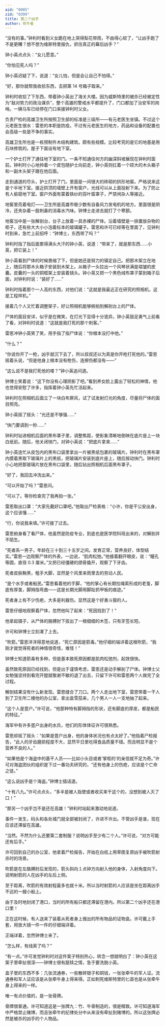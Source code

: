```yaml
---
aid: "0005"
zid: "0399"
title: 第二个凶手
author: 吹牛者
---
```


“没有的事。”钟利时看到义女跪在地上哭得梨花带雨，不由得心软了，“让凶手跑了不是更糟？想不想为维斯特里报仇，抓住真正的幕后凶手？”

钟小英点点头：“女儿愿意。”

“你怕见死人吗？”

钟小英迟疑了下，说道：“女儿怕，但是会让自己不怕得。”

“好，那你就帮我收拾东西，去把第 14 号箱子取来。”

钟利时收拾了下东西，带着钟小英出了海关大楼。因为威斯特里的被杀已经被定性为“敌对势力的政治谋杀”，整个高雄的警戒水平都提升了，门口都加了治安军的岗哨。一辆马车已经停在门口来接钟利时父女。

负责尸检的高雄卫生所按照卫生部的标准是三级所——有元老医生坐镇。不过这个元老医生很水：雷恩的本职是防疫。不过有元老医生的地方，药品和设备的配置也会高级一些是不争的事实。

高雄卫生所也是一栋预制件木结构建筑。颇有些规模。比较考究的是它的地基是用石块修筑的。屋子下面设有地下室。

一个护士打开了通往地下室的门。一条不知通往何方的幽深斜坡展现在钟利时面前。钟利时小心地拎着一个皮包随护士向前走，钟小英则扛着一个硕大的木头箱子和一副木头架子跟在他后面。

走到通道的尽头，护士打开了门。里面是一间很大的砖砌的拱形地窖。严格说来这是个半地下室。接近拱顶的墙壁上开有窗户，光线可以从上面投射下来。为了防止有人偷窥地下室。窗户外面有蒙着铁纱的百叶窗罩子，严禁闲杂人等接近。

地窖里亮着电灯——卫生所是高雄市极少数有自备风力发电机的地方。里面很是阴冷，还夹杂着一股刺鼻的消毒水汽味。钟博士走进去就打了个寒颤。

地窖当中是一张解剖台，台子上放着一具赤裸的尸体。沿着墙壁是一排置放杂物的柜子，还有些大大小小泡着标本的玻璃罐子。雷恩和许可已经等在里面了，见钟利时到来，急忙上前招呼：“钟博士，东西带了吗？”

钟利时指了指后面累得满头大汗的钟小英，说道：“带来了，就是那东西……小英，把它装上！”

钟小英看到尸体的时候畏缩了下，但是她还是努力的镇定自己。把那木架立在地上，随后将那木头箱子安装到木架上。从箱子一头拉出一个风琴状满是褶皱的皮囊。皮囊的一头的铜框架上安装着镜头。钟小英又把一个黑色绒布罩子蒙到箱子后面，对钟利时说：“装好了……”

钟利时指着那个一人高的东西，对他们说：“这就是我最近正在研究的照相机，这是工程样机。”

接着几个人又忙着调整架子，好让照相机能够俯拍到解剖台上的尸体。

尸体的面目安详，似乎是在微笑，在灯光下显得十分诡异。钟小英鼓足勇气上前看了看，对钟利时说道：“这就是我打死的那个刺客。”

雷恩冲钟小英笑了笑，用手指了指尸体说：“你根本没打中他。”

“什么？”

“你说你开了一枪，凶手就沉下去了，所以叔叔还以为真是你开枪打死他的。”雷恩摇着头说，“但是他身上根本没有枪伤，连擦伤都没有——”

“这么说不是我打死他的喽？”钟小英追问道。

钟博士笑着说：“这下你没有心理阴影了吧。”看到养女脸上露出了轻松的神情，他也觉得安慰了许多，指挥着钟小英先忙活起来。

钟利时在照相机后面立了一块白布屏风，试了试发射灯光的角度，尽量将尸体的面目照亮。

钟小英摇了摇头：“光还是不够强……”

“快门要调到一秒……”

钟利时钻进相机后面的黑布罩子里，调整焦距，使影象清晰地倒映在底片座上一块白纸前。随后，他关闭快门，对钟小英说：“把底片拿来……”

钟小英连忙从皮包内的黑布口袋里拿出一片被黑纸包裹的玻璃片。钟利时在黑布罩内摸着黑取下玻璃片上的黑纸，把玻璃片安装到底片座上，随后按动快门。钟利时小心地把那玻璃片放在黑布口袋里，随后钻出照相机后面黑布罩子。

“好了，我回去冲洗出来。”

“可以开始了吗？”雷恩问。

“可以了。等你检查完了我再拍一张。”

雷恩取出口罩：“大家先戴好口罩吧。”他取出尸检表格：“小许，你是干公安出身，这个应该懂……”

“行，你说我来填。”许可接了过去。

雷恩俯身看了看尸体，他虽然是防疫专业，到底也是医学院科班出来的，对解剖并不陌生。

“死者系一男子，年龄在三十到三十五岁之间。发育正常，营养良好，体型结实。”雷恩一边观察尸体的外表，一边说，“肌肉松弛。”他接着翻开眼皮，说：“瞳孔等圆，直径 0.3 厘米。”又把已经僵硬的颌骨撬开，观察了下牙齿。

死者皮肤黝黑，粗手大脚，显然是个风里来雨里去的劳动人民。

“是个水手或者船民。”雷恩看着他的手脚，“他的掌心有长期拉绳索形成的老茧，脚底有厚茧，脚拇指弯曲——这是长期光脚用脚趾抓甲板的痕迹。”

死者身上有不少伤疤，大多是利器伤。显然这是个好勇斗狠的人。

雷恩仔细地观察着尸体，忽然他叫了起来：“死因找到了！”

他拿起镊子，从尸体的胳膊肘下拔出了一根细细的木签，只有牙签长短。

许可和钟博士立刻凑了上去。

“吹箭。”雷恩洋洋得意地说道，“死亡原因是箭毒。”他仔细的端详着这根吹箭，“我刚才就觉得死者的神情很奇怪，难怪！”

钟博士知道箭毒有多种，但是基本致死原因都是肌肉松弛剂，起效很快。

虽然致死原因已经找到，但是出于谨慎考虑，雷恩还是动手解剖了尸体。钟博士父女勉强坚持到看完开膛就敬谢不敏的退了出去，只留下许可和雷恩两个人做完了全过程。

解剖结果没有什么新发现。雷恩缝合了刀口。两个人走出地下室，雷恩带着一干人到了卫生所二楼他的办公室，拿出盒雪茄来，几个男人一人一支地抽了起来。

“这个人是疍户。”许可说，“他那种特有脚拇指的形状，还有脚底的厚皮，都是船民的特征。”

海军中有许多疍户出身的水兵，他们的形体体征许可很熟悉。

雷恩却摇了摇头：“如果是疍户出身，他的身体状况也有点太好了。”他指着尸检报告，“此人的牙齿磨损程度不大，显然平日里吃得食品质量不错。而且明显不是个营养不良的人。”

“如果他是个海盗中的基干人员——比如小头目或者‘掌柜的’的亲信就不足为奇。”许可对海盗团伙的组织是下过一番功夫研究的，“还有他身上的伤疤，应该是个亡命之徒。”

“这么说凶手是个海盗。”钟博士插话道。

“十有八九。”许可点点头，“多半是被人指使或者收买来干这个的，没想到被人灭了口！”

“那另一个凶手岂不是还在高雄！”钟利时站起来激动地说道。

事件一发生，码头和各处城门就全部被封闭了，许进不许出。不管凶手是谁，现在应该还滞留在高雄。

“当然。不然为什么还要第二套制服？说明凶手至少有二个人。”许可说，“对方可能还有后手。”

许可回到自己的办公室，他拿着尸检报告，开始在白纸上用草图复原凶手被吹箭射杀时的场景。

吹箭是在左胳膊肘后发现的，箭头斜向１点钟方向射入他的身体，入射角度向下。说明射箭的人在凶手的左后上侧。

至于距离，吹箭的有效射程最多也就十米。所以当时射箭的人应该是坐在距离凶手不远的一艘小船上。

由于及时地封闭了港口，当时的所有船只都还滞留在港内。所以第二个凶手还在港口里！

正在这时候，有人送来了装着从死者身上搜出的所有物品的证物盒。许可戴上手套，用放大镜一件一件的仔细端详着。

正端详着，忽然钟博士来了。

“怎么样，有线索了吗？”

“有一点。”许可发觉钟利时对这件案子特别热心，转念一想就明白了：钟小英在这案子里牵扯很深——钟博士很有舐犊之情，急于要洗脱小英。

盒子里的东西不多：几张流通券，一些散碎银子和铜钱，一张张牵牛的军人证。流通券和军人证应该是从张牵牛身上得来得。正如刺死维斯特里的匕首也是从张牵牛身上得来的一样。

唯一有点价值的，是一张骨牌。

骨牌很普通，许可知道这是一张牌九：竹、牛骨制造的，很是精致。许可知道海军中严格禁止赌博，而且张牵牛的纪律处分中从来没有牵扯到赌博的。所以这张牌必然是被杀的凶手的个人物品。

